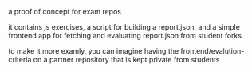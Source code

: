 a proof of concept for exam repos

it contains js exercises, a script for building a report.json, and a simple frontend app for fetching and evaluating report.json from student forks


to make it more examly, you can imagine having the frontend/evalution-criteria on a partner repository that is kept private from students
